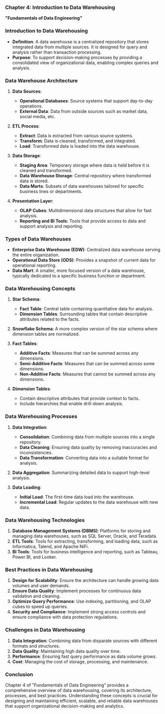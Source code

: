 ### Chapter 4: Introduction to Data Warehousing
**"Fundamentals of Data Engineering"**

### **Introduction to Data Warehousing**
- **Definition**: A data warehouse is a centralized repository that stores integrated data from multiple sources. It is designed for query and analysis rather than transaction processing.
- **Purpose**: To support decision-making processes by providing a consolidated view of organizational data, enabling complex queries and analysis.

### **Data Warehouse Architecture**
1. **Data Sources**:
   - **Operational Databases**: Source systems that support day-to-day operations.
   - **External Data**: Data from outside sources such as market data, social media, etc.

2. **ETL Process**:
   - **Extract**: Data is extracted from various source systems.
   - **Transform**: Data is cleaned, transformed, and integrated.
   - **Load**: Transformed data is loaded into the data warehouse.

3. **Data Storage**:
   - **Staging Area**: Temporary storage where data is held before it is cleaned and transformed.
   - **Data Warehouse Storage**: Central repository where transformed data is stored.
   - **Data Marts**: Subsets of data warehouses tailored for specific business lines or departments.

4. **Presentation Layer**:
   - **OLAP Cubes**: Multidimensional data structures that allow for fast analysis.
   - **Reporting and BI Tools**: Tools that provide access to data and support analysis and reporting.

### **Types of Data Warehouses**
- **Enterprise Data Warehouse (EDW)**: Centralized data warehouse serving the entire organization.
- **Operational Data Store (ODS)**: Provides a snapshot of current data for operational reporting.
- **Data Mart**: A smaller, more focused version of a data warehouse, typically dedicated to a specific business function or department.

### **Data Warehousing Concepts**
1. **Star Schema**:
   - **Fact Table**: Central table containing quantitative data for analysis.
   - **Dimension Tables**: Surrounding tables that contain descriptive attributes related to the facts.

2. **Snowflake Schema**: A more complex version of the star schema where dimension tables are normalized.

3. **Fact Tables**:
   - **Additive Facts**: Measures that can be summed across any dimensions.
   - **Semi-Additive Facts**: Measures that can be summed across some dimensions.
   - **Non-Additive Facts**: Measures that cannot be summed across any dimensions.

4. **Dimension Tables**:
   - Contain descriptive attributes that provide context to facts.
   - Include hierarchies that enable drill-down analysis.

### **Data Warehousing Processes**
1. **Data Integration**:
   - **Consolidation**: Combining data from multiple sources into a single repository.
   - **Data Cleaning**: Ensuring data quality by removing inaccuracies and inconsistencies.
   - **Data Transformation**: Converting data into a suitable format for analysis.

2. **Data Aggregation**: Summarizing detailed data to support high-level analysis.

3. **Data Loading**:
   - **Initial Load**: The first-time data load into the warehouse.
   - **Incremental Load**: Regular updates to the data warehouse with new data.

### **Data Warehousing Technologies**
1. **Database Management Systems (DBMS)**: Platforms for storing and managing data warehouses, such as SQL Server, Oracle, and Teradata.
2. **ETL Tools**: Tools for extracting, transforming, and loading data, such as Informatica, Talend, and Apache NiFi.
3. **BI Tools**: Tools for business intelligence and reporting, such as Tableau, Power BI, and Looker.

### **Best Practices in Data Warehousing**
1. **Design for Scalability**: Ensure the architecture can handle growing data volumes and user demands.
2. **Ensure Data Quality**: Implement processes for continuous data validation and cleaning.
3. **Optimize Query Performance**: Use indexing, partitioning, and OLAP cubes to speed up queries.
4. **Security and Compliance**: Implement strong access controls and ensure compliance with data protection regulations.

### **Challenges in Data Warehousing**
1. **Data Integration**: Combining data from disparate sources with different formats and structures.
2. **Data Quality**: Maintaining high data quality over time.
3. **Performance**: Ensuring fast query performance as data volume grows.
4. **Cost**: Managing the cost of storage, processing, and maintenance.

### **Conclusion**
Chapter 4 of "Fundamentals of Data Engineering" provides a comprehensive overview of data warehousing, covering its architecture, processes, and best practices. Understanding these concepts is crucial for designing and maintaining efficient, scalable, and reliable data warehouses that support organizational decision-making and analytics.